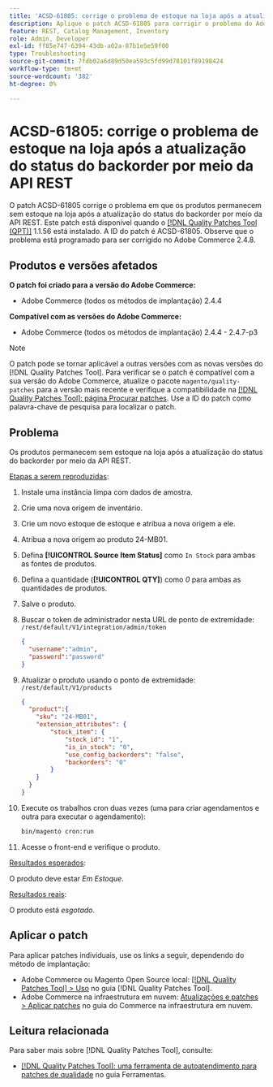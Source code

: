 ```yaml
---
title: 'ACSD-61805: corrige o problema de estoque na loja após a atualização do status do backorder por meio da API REST'
description: Aplique o patch ACSD-61805 para corrigir o problema do Adobe Commerce em que os produtos permanecem sem estoque na loja depois de atualizar o status do backorder por meio da API REST
feature: REST, Catalog Management, Inventory
role: Admin, Developer
exl-id: ff85e747-6394-43db-a02a-87b1e5e59f00
type: Troubleshooting
source-git-commit: 7fdb02a6d89d50ea593c5fd99d78101f89198424
workflow-type: tm+mt
source-wordcount: '382'
ht-degree: 0%

---
```


# ACSD-61805: corrige o problema de estoque na loja após a atualização do status do backorder por meio da API REST

O patch ACSD-61805 corrige o problema em que os produtos permanecem sem estoque na loja após a atualização do status do backorder por meio da API REST. Este patch está disponível quando o [[!DNL Quality Patches Tool (QPT)]](/help/tools/quality-patches-tool/quality-patches-tool-to-self-serve-quality-patches.md) 1.1.56 está instalado. A ID do patch é ACSD-61805. Observe que o problema está programado para ser corrigido no Adobe Commerce 2.4.8.

## Produtos e versões afetados

**O patch foi criado para a versão do Adobe Commerce:**

* Adobe Commerce (todos os métodos de implantação) 2.4.4

**Compatível com as versões do Adobe Commerce:**

* Adobe Commerce (todos os métodos de implantação) 2.4.4 - 2.4.7-p3

>[!NOTE]
>
>O patch pode se tornar aplicável a outras versões com as novas versões do [!DNL Quality Patches Tool]. Para verificar se o patch é compatível com a sua versão do Adobe Commerce, atualize o pacote `magento/quality-patches` para a versão mais recente e verifique a compatibilidade na [[!DNL Quality Patches Tool]: página Procurar patches](https://experienceleague.adobe.com/tools/commerce-quality-patches/index.html). Use a ID do patch como palavra-chave de pesquisa para localizar o patch.

## Problema

Os produtos permanecem sem estoque na loja após a atualização do status do backorder por meio da API REST.

<u>Etapas a serem reproduzidas</u>:

1. Instale uma instância limpa com dados de amostra.
1. Crie uma nova origem de inventário.
1. Crie um novo estoque de estoque e atribua a nova origem a ele.
1. Atribua a nova origem ao produto 24-MB01.
1. Defina **[!UICONTROL Source Item Status]** como `In Stock` para ambas as fontes de produtos.
1. Defina a quantidade (**[!UICONTROL QTY]**) como *0* para ambas as quantidades de produtos.
1. Salve o produto.
1. Buscar o token de administrador nesta URL de ponto de extremidade: `/rest/default/V1/integration/admin/token`

   ```json
   {
     "username":"admin", 
     "password":"password" 
   }
   ```

1. Atualizar o produto usando o ponto de extremidade: `/rest/default/V1/products`

   ```json
   {
     "product":{
       "sku": "24-MB01",
       "extension_attributes": {
           "stock_item": {
               "stock_id": "1",
               "is_in_stock": "0",
               "use_config_backorders": "false",
               "backorders": "0"
           }
       }
     }
   }
   ```

1. Execute os trabalhos cron duas vezes (uma para criar agendamentos e outra para executar o agendamento):

   ```bash
   bin/magento cron:run
   ```

1. Acesse o front-end e verifique o produto.

<u>Resultados esperados</u>:

O produto deve estar *Em Estoque*.

<u>Resultados reais</u>:

O produto está *esgotado*.

## Aplicar o patch

Para aplicar patches individuais, use os links a seguir, dependendo do método de implantação:

* Adobe Commerce ou Magento Open Source local: [[!DNL Quality Patches Tool] > Uso](/help/tools/quality-patches-tool/usage.md) no guia [!DNL Quality Patches Tool].
* Adobe Commerce na infraestrutura em nuvem: [Atualizações e patches > Aplicar patches](https://experienceleague.adobe.com/docs/commerce-cloud-service/user-guide/develop/upgrade/apply-patches.html) no guia do Commerce na infraestrutura em nuvem.

## Leitura relacionada

Para saber mais sobre [!DNL Quality Patches Tool], consulte:

* [[!DNL Quality Patches Tool]: uma ferramenta de autoatendimento para patches de qualidade](/help/tools/quality-patches-tool/quality-patches-tool-to-self-serve-quality-patches.md) no guia Ferramentas.
